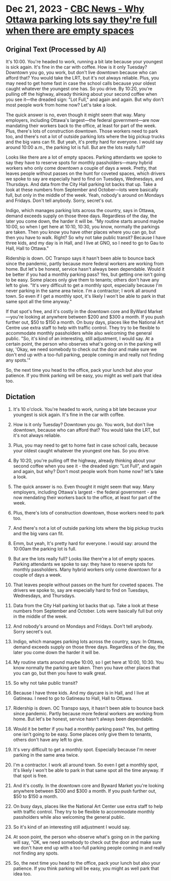 # Dec 21, 2023 - [CBC News - Why Ottawa parking lots say they're full when there are empty spaces](https://www.youtube.com/watch?v=EV6g4M3ToH0)

## Original Text (Processed by AI)

It's 10:00. You're headed to work, running a bit late because your youngest is sick again. It's fine in the car with coffee. How is it only Tuesday? Downtown you go, you work, but don't live downtown because who can afford that? You would take the LRT, but it's not always reliable. Plus, you may need to get home fast in case the school calls because your oldest caught whatever the youngest one has. So you drive. By 10:20, you're pulling off the highway, already thinking about your second coffee when you see it—the dreaded sign: "Lot Full," and again and again. But why don't most people work from home now? Let's take a look.

The quick answer is no, even though it might seem that way. Many employers, including Ottawa's largest—the federal government—are now mandating their workers back to the office, at least for part of the week. Plus, there's lots of construction downtown. Those workers need to park too, and there's not a lot of outside parking lots where the big pickup trucks and the big vans can fit. But yeah, it's pretty hard for everyone. I would say around 10:00 a.m., the parking lot is full. But are the lots really full?

Looks like there are a lot of empty spaces. Parking attendants we spoke to say they have to reserve spots for monthly passholders—many hybrid workers who only come downtown a couple of days a week. Pretty, that leaves people without passes on the hunt for coveted spaces, which drivers we spoke to say are especially hard to find on Tuesdays, Wednesdays, and Thursdays. And data from the City Hall parking lot backs that up. Take a look at these numbers from September and October—lots were basically full, but only in the middle of the week. Yeah, nobody's around on Mondays and Fridays. Don't tell anybody. Sorry, secret's out.

Indigo, which manages parking lots across the country, says in Ottawa, demand exceeds supply on those three days. Regardless of the day, the later you come down, the harder it will be. "My routine starts around maybe 10:00, so when I get here at 10:10, 10:30, you know, normally the parkings are taken. Then you know you have other places where you can go, but then you have to walk. Right? So why not take public transit? Because I have three kids, and my day is in Hall, and I live at GNO, so I need to go to Gau to Hall, Hall to Ottawa."

Ridership is down. OC Transpo says it hasn't been able to bounce back since the pandemic, partly because more federal workers are working from home. But let's be honest, service hasn't always been dependable. Would it be better if you had a monthly parking pass? Yes, but getting one isn't going to be easy. Some places only give them to tenants; others don't have any left to give. "It's very difficult to get a monthly spot, especially because I'm never parking in the same area twice. I'm a contractor; I work all around town. So even if I get a monthly spot, it's likely I won't be able to park in that same spot all the time anyway."

If that spot's free, and it's costly in the downtown core and ByWard Market—you're looking at anywhere between $200 and $300 a month. If you push further out, $50 to $150 a month. On busy days, places like the National Art Centre use extra staff to help with traffic control. They try to be flexible to accommodate monthly passholders while also welcoming the general public. "So, it's kind of an interesting, still adjustment, I would say. At a certain point, the person who observes what's going on in the parking will say, 'Okay, we need somebody to check out the door and make sure we don't end up with a too-full parking, people coming in and really not finding any spots.'"

So, the next time you head to the office, pack your lunch but also your patience. If you think parking will be easy, you might as well park that idea too.

## Dictation

1. It's 10 o'clock. You're headed to work, runing a bit late because your youngest is sick again. It's fine in the car with coffee.

2. How is it only Tuesday? Downtown you go. You work, but don't live downtown, because who can afford that? You would take the LRT, but it's not always reliable.

3. Plus, you may need to get to home fast in case school calls, because your oldest caught whatever the youngest one has. So you drive.

4. By 10:20, you're pulling off the highway, already thinking about your second coffee when you see it - the dreaded sign: "Lot Full", and again and again, but why? Don't most people work from home now? let's take a look.

5. The quick answer is no. Even thought it might seem that way. Many employers, including Ottawa's largest - the federal government - are now mendating their workers back to the office, at least for part of the week.

6. Plus, there's lots of construction downtown, those workers need to park too.

7. And there's not a lot of outside parking lots where the big pickup trucks and the big vans can fit.

8. Emm, but yeah, It's pretty hard for everyone. I would say: around the 10:00am the parking lot is full.

9. But are the lots really full? Looks like there're a lot of empty spaces. Parking attendants we spoke to say: they have to reserve spots for monthly passholders. Many hybrid workers only come downtown for a couple of days a week.

10. That leaves people without passes on the hunt for coveted spaces. The drivers we spoke to, say are especially hard to find on Tuesdays, Wednesdays, and Thursdays.

11. Data from the City Hall parking lot backs that up. Take a look at these numbers from September and October. Lots were basically full but only in the middle of the week.

12. And nobody's around on Mondays and Fridays. Don't tell anybody. Sorry secret's out.

13. Indigo, which manages parking lots across the country, says: In Ottawa, demand exceeds supply on those three days. Regardless of the day, the later you come down the harder it will be.

14. My routine starts around maybe 10:00, so I get here at 10:00, 10:30. You know normally the parking are taken. Then you have other places that you can go, but then you have to walk great.

15. So why not take public transit?

16. Because I have three kids. And my daycare is in Hall, and I live at Gatineau. I need to go to Gatineau to Hall, Hall to Ottawa.

17. Ridership is down. OC Transpo says, it hasn't been able to bounce back since pandemic. Partly because more federal workers are working from home. But let's be honest, service hasn't always been dependable.

18. Would it be better if you had a monthly parking pass? Yes, but getting one isn't going to be easy. Some places only give them to tenants, others don't have any left to give.

19. It's very difficult to get a monthly spot. Especially because I'm never parking in the same area twice.

20. I'm a contractor. I work all around town. So even I get a monthly spot, It's likely I won't be able to park in that same spot all the time anyway. If that spot is free.

21. And it's costly. In the downtown core and Byward Market you're looking anywhere between $200 and $300 a month. If you push further out, $50 to $150 a month.

22. On busy days, places like the National Art Center use extra staff to help with traffic control. They try to be flexible to accommodate monthly passholders while also welcoming the general public.

23. So it's kind of an interesting still adjustment I would say.

24. At soon point, the person who observe what's going on in the parking will say, "OK, we need somebody to check out the door and make sure we don't have end up with a too-full parking people coming in and really not finding any spots.

25. So, the next time you head to the office, pack your lunch but also your patience. If you think parking will be easy, you might as well park that idea too.
